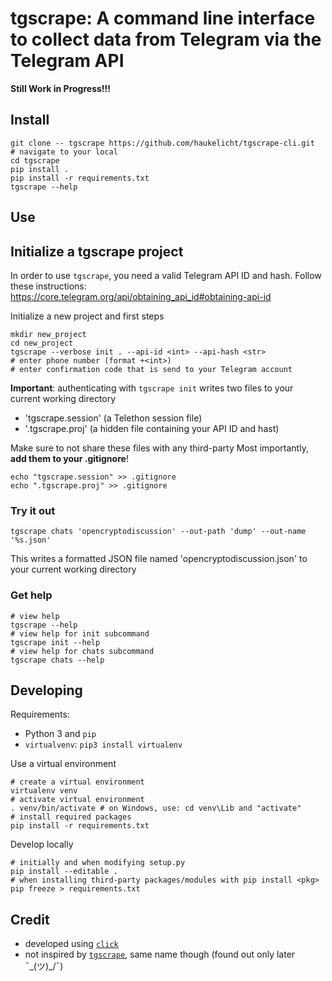 # tgscrape: A command line interface to collect data from Telegram via the Telegram API 

**Still Work in Progress!!!**

## Install 

```shell
git clone -- tgscrape https://github.com/haukelicht/tgscrape-cli.git
# navigate to your local 
cd tgscrape
pip install .
pip install -r requirements.txt
tgscrape --help
```

## Use

## Initialize a tgscrape project

In order to use `tgscrape`, you need a valid Telegram API ID and hash.
Follow these instructions: https://core.telegram.org/api/obtaining_api_id#obtaining-api-id
 
Initialize a new project and first steps

```shell
mkdir new_project
cd new_project
tgscrape --verbose init . --api-id <int> --api-hash <str>
# enter phone number (format +<int>)
# enter confirmation code that is send to your Telegram account
```
**Important**: authenticating with `tgscrape init` writes two files to your current working directory

- 'tgscrape.session' (a Telethon session file)
- '.tgscrape.proj' (a hidden file containing your API ID and hast)

Make sure to not share these files with any third-party
Most importantly, **add them to your .gitignore**!

```
echo "tgscrape.session" >> .gitignore
echo ".tgscrape.proj" >> .gitignore
```

### Try it out

```shell
tgscrape chats 'opencryptodiscussion' --out-path 'dump' --out-name '%s.json' 
```
This writes a formatted JSON file named 'opencryptodiscussion.json' to your current working directory

### Get help

```shell
# view help
tgscrape --help
# view help for init subcommand
tgscrape init --help
# view help for chats subcommand
tgscrape chats --help
```

## Developing

Requirements:

- Python 3 and `pip`
- `virtualvenv`: `pip3 install virtualenv`


Use a virtual environment

```shell 
# create a virtual environment
virtualenv venv
# activate virtual environment
. venv/bin/activate # on Windows, use: cd venv\Lib and "activate"
# install required packages
pip install -r requirements.txt
```

Develop locally

```shell
# initially and when modifying setup.py
pip install --editable .
# when installing third-party packages/modules with pip install <pkg>
pip freeze > requirements.txt
```


## Credit

- developed using [`click`](https://palletsprojects.com/p/click/)
- not inspired by [`tgscrape`](https://github.com/logr4y/tgscrape), same name though (found out only later ¯\_(ツ)_/¯)
